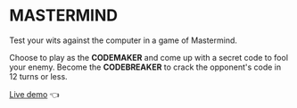 # MASTERMIND

Test your wits against the computer in a game of Mastermind.

Choose to play as the **CODEMAKER** and come up with a secret code to fool your enemy.
Become the **CODEBREAKER** to crack the opponent's code in 12 turns or less.

[Live demo](https://replit.com/@gregolive/Mastermind#game.rb) 👈